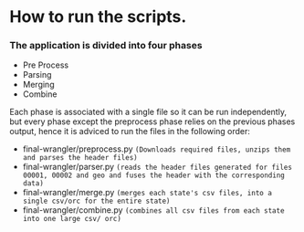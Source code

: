 # How to run the scripts.

### The application is divided into four phases
- Pre Process
- Parsing
- Merging
- Combine

Each phase is associated with a single file so it can be run independently, but every phase except the preprocess phase relies on the previous phases output, hence it is adviced to run the files in the following order:

- final-wrangler/preprocess.py `(Downloads required files, unzips them and parses the header files)`
- final-wrangler/parser.py `(reads the header files generated for files 00001, 00002 and geo and fuses the header with the corresponding data)`
- final-wrangler/merge.py `(merges each state's csv files, into a single csv/orc for the entire state)`
- final-wrangler/combine.py `(combines all csv files from each state into one large csv/ orc)`
